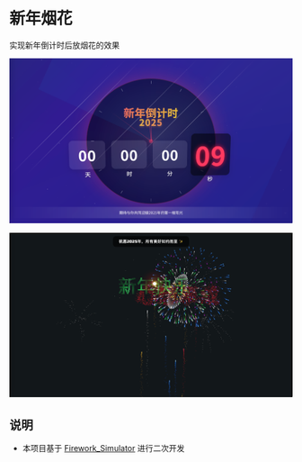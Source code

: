 # 新年烟花

实现新年倒计时后放烟花的效果

![image.png](assets/img_1.png)

![image.png](assets/img_2.png)

## 说明

- 本项目基于 [Firework_Simulator](https://github.com/NianBroken/Firework_Simulator) 进行二次开发
